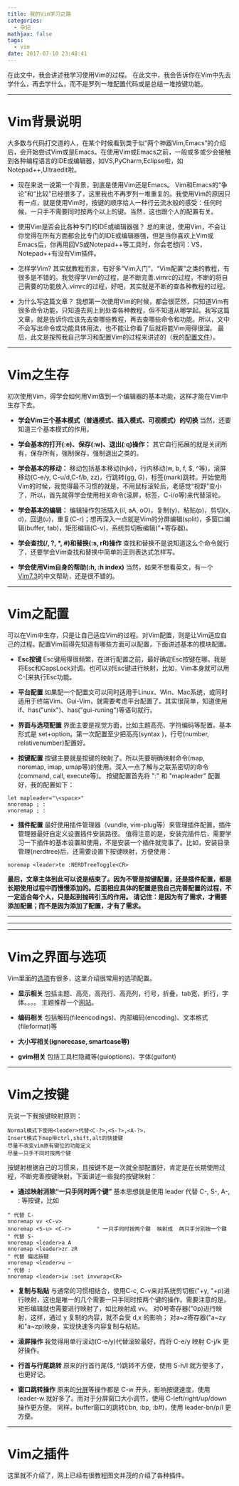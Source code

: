 ```yaml
---
title: 我的Vim学习之路
categories:
  - 杂记
mathjax: false
tags:
  - vim
date: 2017-07-10 23:48:41
---
```


在此文中，我会讲述我学习使用Vim的过程。
在此文中，我会告诉你在Vim中先去学什么，再去学什么，而不是罗列一堆配置代码或是总结一堆按键功能。


<!-- more -->

---
# Vim背景说明
大多数与代码打交道的人，在某个时候看到类于似“两个神器Vim,Emacs”的介绍后，会开始尝试Vim或是Emacs。在使用Vim或Emacs之前，一般或多或少会接触到各种编程语言的IDE或编辑器，如VS,PyCharm,Eclipse啦，如Notepad++,Ultraedit啦。

 - 现在来说一说第一个背景，到底是使用Vim还是Emacs。
 Vim和Emacs的“争论”和“比较”已经很多了，这里我也不再罗列一堆重复的。我使用Vim的原因只有一点，就是使用Vim时，按键的顺序给人一种行云流水般的感受：任何时候，一只手不需要同时按两个以上的键。当然，这也跟个人的配置有关。

 - 使用Vim是否会比各种专门的IDE或编辑器强？
 总的来说，使用Vim，不会让你觉得在所有方面都会比专门的IDE或编辑器强，但是当你喜欢上Vim或Emacs后，你再用回VS或Notepad++等工具时，你会老想问：VS，Notepad++有没有Vim插件。

 - 怎样学Vim?
 其实就教程而言，有好多“Vim入门”，“Vim配置”之类的教程，有很多是不错的。我觉得学Vim的过程，是不断完善.vimrc的过程，不断的将自己需要的功能放入.vimrc的过程，好吧，其实就是不断的查各种教程的过程。

 - 为什么写这篇文章？
 我想第一次使用Vim的时候，都会很茫然，只知道Vim有很多命令功能，只知道去网上到处查各种教程，但不知道从哪学起。我写这篇文章，就是告诉你应该先去查哪些教程，再去查哪些命令和功能。所以，文中不会写出命令或功能具体用法，也不能让你看了后就将能Vim用得很溜。
 最后，此文是按照我自己学习和配置Vim的过程来讲述的（我的[配置文件](https://github.com/yehuohan/LinuxConfigs)）。


---
# Vim之生存
初次使用Vim，得学会如何用Vim做到一个编辑器的基本功能，这样才能在Vim中生存下去。
 - **学会Vim三个基本模式（普通模式、插入模式、可视模式）的切换**
 当然，还要知道三个基本模式的作用。

 - **学会基本的打开(:e)、保存(:w)、退出(:q)操作：**
 其它自行拓展的就是关闭所有，保存所有，强制保存，强制退出之类的。

 - **学会基本的移动：**
 移动包括基本移动(hjkl)，行内移动(w, b, f, \$, ^等)，滚屏移动(C-e/y, C-u/d,C-f/b, zz)，行跳转(gg, G)，标签(mark)跳转。开始使用Vim的时候，我觉得最不习惯的就是，不用鼠标滚轮后，老感觉“视野”变小了，所以，首先就得学会使用相关命令(滚屏，标签，C-i/o等)来代替滚轮。

 - **学会基本的编辑：**
 编辑操作包括插入(iI, aA, oO)，复制(y)，粘贴(p)，剪切(x, d)，回退(u)，重复(C-r)；想再深入一点就是Vim的分屏编辑(split)，多窗口编辑(buffer, tab)，矩形编辑(C-v)，系统剪切板编辑("+寄存器)。

 - **学会查找(/, ?, \*, \#)和替换(:s, rR)操作**
 查找和替换不是说知道这么个命令就行了，还要学会Vim查找和替换中简单的正则表达式怎样写。

 - **学会使用Vim自身的帮助(:h, :h index)**
 当然，如果不想看英文，有一个[Vim7.3](http://www.lovean.com/doc/vim/)的中文帮助，还是很不错的。

---
# Vim之配置
可以在Vim中生存，只是让自己适应Vim的过程。对Vim配置，则是让Vim适应自己的过程。配置Vim前得先知道有哪些方面可以配置，下面讲述基本的模块配置。

 - **Esc按键**
 Esc键用得很频繁，在进行配置之前，最好确定Esc按键在哪。我是将Esc和CapsLock对调。也可以对Esc键进行映射，比如，Vim本身就可以用C-\[来执行Esc功能。

 - **平台配置**
 如果配一个配置文可以同时适用于Linux、Win、Mac系统，或同时适用于终端Vim、Gui-Vim，就需要考虑平台配置了。其实很简单，知道使用if、has("unix")、has("gui-runing")等语句就行。

 - **界面与选项配置**
 界面主要是视觉方面，比如主题高亮、字符编码等配置。基本形式是 set+option。第一次配置至少把高亮(syntax )，行号(number, relativenumber)配置好。

 - **按键配置**
 按键主要就是按键的映射了。所以先要明确映射命令(map, noremap, imap, umap等)的使用。深入一点了解与之联系密切的命令(command, call, execute等)。
 按键配置首先将 ":" 和 "mapleader" 配置好，我的配置如下：
```
let mapleader="\<space>"            
nnoremap ; :
vnoremap ; :
```

 - **插件配置**
 最好使用插件管理器（vundle, vim-plug等）来管理插件配置，插件管理器最好自定义设置插件安装路径。
 值得注意的是，安装完插件后，需要学习一下插件的基本设置和使用，不是安装一个插件就完事了。比如，安装目录管理(nerdtree)后，还需要设置下按键映射，方便使用：
```
noremap <leader>te :NERDTreeToggle<CR>
```


**最后，文章主体到此可以说是结束了。因为不管是按键配置，还是插件配置，都是长期使用过程中而慢慢添加的。后面相应具体的配置是我自己完善配置的过程，不一定适合每个人，只是起到抛砖引玉的作用。
请记住：是因为有了需求，才需要添加配置；而不是因为添加了配置，才有了需求。**


---

---

---
# Vim之界面与选项
Vim里面的[选项](http://www.lovean.com/doc/vim/quickref.html#option-list)有很多，这里介绍很常用的选项配置。

 - **显示相关**
 包括主题、高亮，高亮行、高亮列，行号，折叠，tab宽，折行，字体。。。。
 主题推荐一个[网站](http://vimcolors.com/)。

 - **编码相关**
 包括解码(fileencodings)、内部编码(encoding)、文本格式(fileformat)等

 - **大小写相关(ignorecase, smartcase等)**

 - **gvim相关**
 包括工具栏隐藏等(guioptions)、字体(guifont)


---
# Vim之按键
先说一下我按键映射原则：

```
Normal模式下使用<leader>代替<C-?>,<S-?>,<A-?>，
Insert模式下map带ctrl,shift,alt的快捷键
尽量不改变vim原有键位的功能定义
尽量一只手不同时按两个键
```

按键射根据自己的习惯来，且按键不是一次就全部配置好，肯定是在长期使用过程，不断完善按键映射。下面讲述一些我的按键映射：

 - **通过映射消除“一只手同时两个键”**
 基本思想就是使用 leader 代替 C-, S-, A-, : 等按键，比如

```
" 代替 C-
nnoremap vv <C-v>
nnoremap <S-u> <C-r>        " 一只手同时按两个键  映射成  两只手分别按一个键
" 代替 S-
nnoremap <leader>a A
nnoremap <leader>zr zR
" 代替 偏远按键
vnoremap <leader>u ~
" 代替 :
nnoremap <leader>iw :set invwrap<CR>
```

 - **复制与粘贴**
 与通常的习惯相结合，使用C-c, C-v来对系统剪切板("+y, "+p)进行映射，这也是唯一的几个需要一只手同时按两个键的操作。需要注意的是，矩形编辑就也需要进行映射了，如比映射成 vv。
 对0号寄存器("0p)进行映射，这样，通过 y 复制的内容，就不会受 d,x 的影响；
 对a~z寄存器("a~zy和"a~zp)映身，实现快速多内容复制与粘贴。

 - **滚屏操作**
 我觉得用单行滚动(C-e/y)代替滚轮最好，而将 C-e/y 映射 C-j/k 更好操作。

 - **行首与行尾跳转**
 原来的行首行尾($, ^)跳转不方便，使用 S-h/l 就方便多了，也更好记。

 - **窗口跳转操作**
 原来的[分屏](http://www.lovean.com/doc/vim/index.html#CTRL-W)等操作都是 C-w 开头，影响按键速度，使用 leader-w 就好多了。而对于分屏窗口大小调节，使用 C-left/right/up/down 操作更方便。
 同样，buffer窗口的跳转(:bn, :bp, :b#)，使用 leader-bn/p/l 更方便。



---
# Vim之插件
这里就不介绍了，网上已经有很教程图文并茂的介绍了各种插件。
